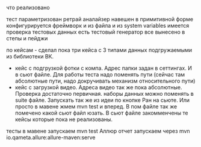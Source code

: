 что реализовано

тест параметризован
ретрай аналайзер навешен в примитивной форме
конфигурируется фреймворк и из файла и из system variables
имеется проверка тестовых данных
есть тестовый генератор
все вынесено в степы и пейджи

по кейсам - сделал пока три кейса с 3 типами данных подгружаемыми из библиотеки ВК. 
+ кейс с подгрузкой фотки с компа. Адрес папки задан в сеттингах. И в сьют файле. Для работы теста
  надо поменять пути (сейчас там абсолютные пути, надо докручивать механизм относительного пути)
+ кейс с загрузкой видео. Адреса видео так же пока абсолютные. Проверка достаточно первичная.
наборы данных можно поменять в suite файле. 
Запускать так же из идеи по кнопке Ран на сьюте. Или просто в мавене жмем mvn test и вперед. 
В пом файле так же помечено какой сьют файл юзать. 
В сьют файле закомменчены те кейсы которые пока не реализованы.

тесты в мавене запускаем mvn test
Аллюр отчет запускаем через mvn io.qameta.allure:allure-maven:serve
